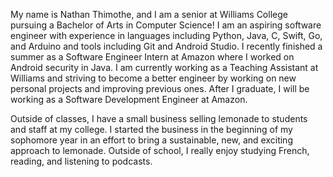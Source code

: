 My name is Nathan Thimothe, and I am a senior at Williams College pursuing a Bachelor of Arts in Computer Science! I am an aspiring software engineer with experience in languages including Python, Java, C, Swift, Go, and Arduino and tools including Git and Android Studio. I recently finished a summer as a Software Engineer Intern at Amazon where I worked on Android security in Java. I am currently working as a Teaching Assistant at Williams and striving to become a better engineer by working on new personal projects and improving previous ones. After I graduate, I will be working as a Software Development Engineer at Amazon. 

Outside of classes, I have a small business selling lemonade to students and staff at my college. I started the business in the beginning of my sophomore year in an effort to bring a sustainable, new, and exciting approach to lemonade. Outside of school, I really enjoy studying French, reading, and listening to podcasts. 